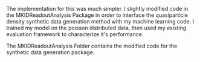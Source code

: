 The implementation for this was much simpler. I slightly modified code in the MKIDReadoutAnalysis Package in order to interface the quasiparticle density synthetic data generation method with my machine learning code. I trained my model on the poisson distributed data, then used my existing evaluation framework to characterize it's performance.

The MKIDReadoutAnalysis Folder contains the modified code for the synthetic data generation package.
